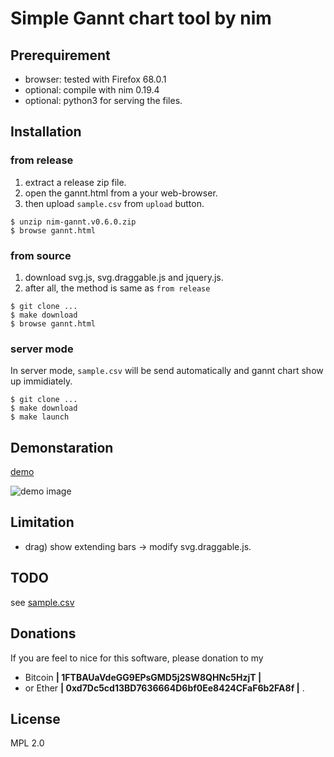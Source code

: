 Simple Gannt chart tool by nim
====================================

Prerequirement
---------------------
- browser: tested with Firefox 68.0.1
- optional: compile with nim 0.19.4
- optional: python3 for serving the files.


Installation
---------------------
### from release
1. extract a release zip file.
2. open the gannt.html from a your web-browser.
3. then upload `sample.csv` from `upload` button.

```shell
$ unzip nim-gannt.v0.6.0.zip
$ browse gannt.html
```

### from source
1. download svg.js, svg.draggable.js and jquery.js.
2. after all, the method is same as `from release`

```shell
$ git clone ...
$ make download
$ browse gannt.html
```

### server mode
In server mode, `sample.csv` will be send automatically
and gannt chart show up immidiately.

```shell
$ git clone ...
$ make download
$ make launch
```


Demonstaration
---------------------
[demo](http://kuri65536.github.com/nim-gannt/live.html?file=sample.csv)

![demo image](https://user-images.githubusercontent.com/11357613/51353406-e7cf2c00-1af3-11e9-9b85-82aabc9e4f0a.png)


Limitation
---------------------
- drag) show extending bars -> modify svg.draggable.js.


TODO
---------------------
see [sample.csv](http://kuri65536.github.com/nim-gannt/live.html?file=sample.csv)


Donations
---------------------
If you are feel to nice for this software, please donation to my

-   Bitcoin **| 1FTBAUaVdeGG9EPsGMD5j2SW8QHNc5HzjT |**
-   or Ether **| 0xd7Dc5cd13BD7636664D6bf0Ee8424CFaF6b2FA8f |** .


License
---------------------
MPL 2.0

<!-- vi: ft=markdown
  -->
